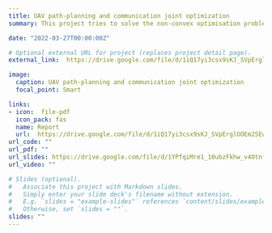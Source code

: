 ```yaml
---
title: UAV path-planning and communication joint optimization
summary: This project tries to solve the non-convex optimisation problem of finding an optimal path for a UAV to move from a base station to a target/inspection point while respecting the strict constraints of power, and data transmission rate. The problem is first transformed into a convex optimisation problem and solved using classical optimisation algorithms in CVXPY.

date: "2022-03-27T00:00:00Z"

# Optional external URL for project (replaces project detail page).
external_link:  https://drive.google.com/file/d/1iQ17yi3csx9sKJ_SVpErglUOEm2SEwVr/view?usp=sharing

image:
  caption: UAV path-planning and communication joint optimization
  focal_point: Smart

links:
- icon:  file-pdf
  icon_pack: fas
  name: Report
  url:  https://drive.google.com/file/d/1iQ17yi3csx9sKJ_SVpErglUOEm2SEwVr/view?usp=sharing
url_code: ""
url_pdf: ""
url_slides: https://drive.google.com/file/d/1YPfqiMre1_10ubzFkhw_v4Otnfr3rRG6/view?usp=sharing
url_video: ""

# Slides (optional).
#   Associate this project with Markdown slides.
#   Simply enter your slide deck's filename without extension.
#   E.g. `slides = "example-slides"` references `content/slides/example-slides.md`.
#   Otherwise, set `slides = ""`.
slides: ""
---
```

